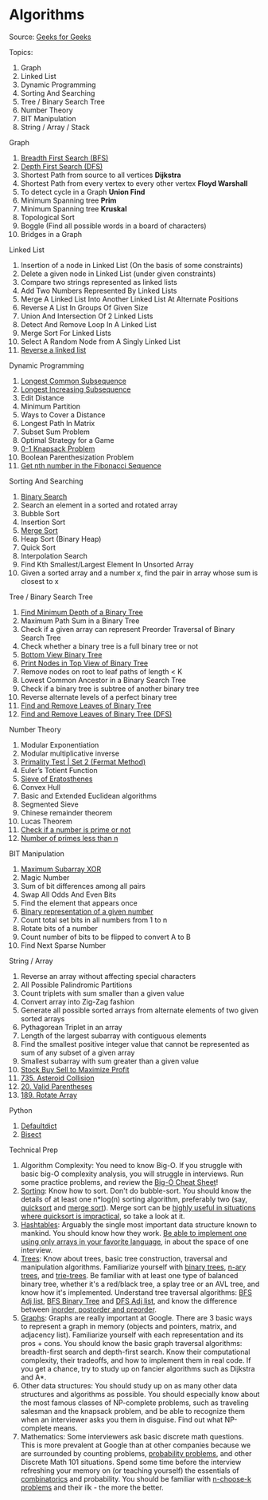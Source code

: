 # Algorithms

Source: [Geeks for Geeks](https://www.geeksforgeeks.org/top-10-algorithms-in-interview-questions/)

Topics:

1. Graph
2. Linked List
3. Dynamic Programming
4. Sorting And Searching
5. Tree / Binary Search Tree
6. Number Theory
7. BIT Manipulation
8. String / Array / Stack

Graph

1. [Breadth First Search (BFS)](graph.ipynb)
2. [Depth First Search (DFS)](graph.ipynb)
3. Shortest Path from source to all vertices **Dijkstra**
4. Shortest Path from every vertex to every other vertex **Floyd Warshall**
5. To detect cycle in a Graph **Union Find**
6. Minimum Spanning tree **Prim**
7. Minimum Spanning tree **Kruskal**
8. Topological Sort
9. Boggle (Find all possible words in a board of characters)
10. Bridges in a Graph



Linked List

1. Insertion of a node in Linked List (On the basis of some constraints)
2. Delete a given node in Linked List (under given constraints)
3. Compare two strings represented as linked lists
4. Add Two Numbers Represented By Linked Lists
5. Merge A Linked List Into Another Linked List At Alternate Positions
6. Reverse A List In Groups Of Given Size
7. Union And Intersection Of 2 Linked Lists
8. Detect And Remove Loop In A Linked List
9. Merge Sort For Linked Lists
10. Select A Random Node from A Singly Linked List
11. [Reverse a linked list](linked_list.ipynb) 

Dynamic Programming

1. [Longest Common Subsequence](dynamic_programming.ipynb)
2. [Longest Increasing Subsequence](dynamic_programming.ipynb)
3. Edit Distance
4. Minimum Partition
5. Ways to Cover a Distance
6. Longest Path In Matrix
7. Subset Sum Problem
8. Optimal Strategy for a Game
9. [0-1 Knapsack Problem](dynamic_programming.ipynb)
10. Boolean Parenthesization Problem
11. [Get nth number in the Fibonacci Sequence](dynamic_programming.ipynb)

Sorting And Searching

1. [Binary Search](sorting_and_searching.ipynb)
2. Search an element in a sorted and rotated array
3. Bubble Sort
4. Insertion Sort
5. [Merge Sort](sorting_and_searching.ipynb)
6. Heap Sort (Binary Heap)
7. Quick Sort
8. Interpolation Search
9. Find Kth Smallest/Largest Element In Unsorted Array
10. Given a sorted array and a number x, find the pair in array whose sum is closest to x

Tree / Binary Search Tree

1. [Find Minimum Depth of a Binary Tree](tree.ipynb)
2. Maximum Path Sum in a Binary Tree
3. Check if a given array can represent Preorder Traversal of Binary Search Tree
4. Check whether a binary tree is a full binary tree or not
5. [Bottom View Binary Tree](tree.ipynb)
6. [Print Nodes in Top View of Binary Tree](tree.ipynb)
7. Remove nodes on root to leaf paths of length < K
8. Lowest Common Ancestor in a Binary Search Tree
9. Check if a binary tree is subtree of another binary tree
10. Reverse alternate levels of a perfect binary tree
11. [Find and Remove Leaves of Binary Tree](tree.ipynb)
12. [Find and Remove Leaves of Binary Tree (DFS)](graph.ipynb)

Number Theory

1. Modular Exponentiation
2. Modular multiplicative inverse
3. [Primality Test | Set 2 (Fermat Method)](number_theory.ipynb)
4. Euler’s Totient Function
5. [Sieve of Eratosthenes](number_theory.ipynb)
6. Convex Hull
7. Basic and Extended Euclidean algorithms
8. Segmented Sieve
9. Chinese remainder theorem
10. Lucas Theorem
11. [Check if a number is prime or not](number_theory.ipynb)
12. [Number of primes less than n](number_theory.ipynb)

BIT Manipulation

1. [Maximum Subarray XOR](bit_manipulation.ipynb)
2. Magic Number
3. Sum of bit differences among all pairs
4. Swap All Odds And Even Bits
5. Find the element that appears once
6. [Binary representation of a given number](bit_manipulation.ipynb)
7. Count total set bits in all numbers from 1 to n
8. Rotate bits of a number
9. Count number of bits to be flipped to convert A to B
10. Find Next Sparse Number



String / Array

1. Reverse an array without affecting special characters
2. All Possible Palindromic Partitions
3. Count triplets with sum smaller than a given value
4. Convert array into Zig-Zag fashion
5. Generate all possible sorted arrays from alternate elements of two given sorted arrays
6. Pythagorean Triplet in an array
7. Length of the largest subarray with contiguous elements
8. Find the smallest positive integer value that cannot be represented as sum of any subset of a given array
9. Smallest subarray with sum greater than a given value
10. [Stock Buy Sell to Maximize Profit](sorting_and_searching.ipynb)
11. [735. Asteroid Collision](string_array.ipynb)
12. [20. Valid Parentheses](string_array.ipynb)
13. [189. Rotate Array](string_array.ipynb)

Python

1. [Defaultdict](python.ipynb)
2. [Bisect](python.ipynb)


Technical Prep

1. Algorithm Complexity: You need to know Big-O. If you struggle with basic big-O complexity analysis, you will struggle in interviews. Run some practice problems, and review the [Big-O Cheat Sheet](https://www.bigocheatsheet.com)!
2. [Sorting](sorting_and_searching.ipynb): Know how to sort. Don't do bubble-sort. You should know the details of at least one n*log(n) sorting algorithm, preferably two (say, [quicksort](sorting_and_searching.ipynb) and [merge sort](sorting_and_searching.ipynb)). Merge sort can be [highly useful in situations where quicksort is impractical](https://www.geeksforgeeks.org/quick-sort-vs-merge-sort/), so take a look at it.
3. [Hashtables](hashmap.ipynb): Arguably the single most important data structure known to mankind. You should know how they work. [Be able to implement one using only arrays in your favorite language](hashmap.ipynb), in about the space of one interview.
4. [Trees](tree.ipynb): Know about trees, basic tree construction, traversal and manipulation algorithms. Familiarize yourself with [binary trees](tree.ipynb), [n-ary trees](tree.ipynb), and [trie-trees](tree.ipynb). Be familiar with at least one type of balanced binary tree, whether it's a red/black tree, a splay tree or an AVL tree, and know how it's implemented. Understand tree traversal algorithms: [BFS Adj list](graph.ipynb), [BFS Binary Tree](tree.ipynb) and [DFS Adj list](graph.ipynb), and know the difference between [inorder, postorder and preorder](tree.ipynb).
5. [Graphs](graph.ipynb): Graphs are really important at Google. There are 3 basic ways to represent a graph in memory (objects and pointers, matrix, and adjacency list). Familiarize yourself with each representation and its pros + cons. You should know the basic graph traversal algorithms: breadth-first search and depth-first search. Know their computational complexity, their tradeoffs, and how to implement them in real code. If you get a chance, try to study up on fancier algorithms such as Dijkstra and A*.
6. Other data structures: You should study up on as many other data structures and algorithms as possible. You should especially know about the most famous classes of NP-complete problems, such as traveling salesman and the knapsack problem, and be able to recognize them when an interviewer asks you them in disguise. Find out what NP-complete means.
7. Mathematics: Some interviewers ask basic discrete math questions. This is more prevalent at Google than at other companies because we are surrounded by counting problems, [probability problems](probability.ipynb), and other Discrete Math 101 situations. Spend some time before the interview refreshing your memory on (or teaching yourself) the essentials of [combinatorics](number_theory.ipynb) and probability. You should be familiar with [n-choose-k problems](number_theory.ipynb) and their ilk - the more the better.
